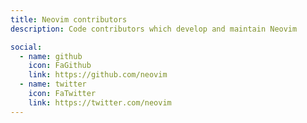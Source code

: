 ```yaml
---
title: Neovim contributors
description: Code contributors which develop and maintain Neovim

social:
  - name: github
    icon: FaGithub
    link: https://github.com/neovim
  - name: twitter
    icon: FaTwitter
    link: https://twitter.com/neovim
---
```

